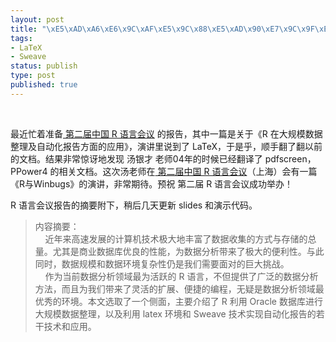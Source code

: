 ```yaml
--- 
layout: post
title: "\xE5\xAD\xA6\xE6\x9C\xAF\xE5\x9C\x88\xE5\xAD\x90\xE7\x9C\x9F\xE7\x9A\x84\xE5\xBE\x88\xE5\xB0\x8F"
tags: 
- LaTeX
- Sweave
status: publish
type: post
published: true
---
```

<p>&nbsp;</p>
<p>最近忙着准备<a href="http://cos.name/user/useR-2009/"> 第二届中国 R 语言会议</a> 的报告，其中一篇是关于《R 在大规模数据整理及自动化报告方面的应用》，演讲里说到了 LaTeX，于是乎，顺手翻了翻以前的文档。结果非常惊讶地发现 汤银才 老师04年的时候已经翻译了 pdfscreen，PPower4 的相关文档。这次汤老师在<a href="http://cos.name/user/useR-2009/"> 第二届中国 R 语言会议</a>（上海）会有一篇《R与Winbugs》的演讲，非常期待。预祝 第二届 R 语言会议成功举办！</p>
<p>R 语言会议报告的摘要附下，稍后几天更新 slides 和演示代码。</p>
<blockquote>
<p>内容摘要：<br />
&nbsp;&nbsp;&nbsp; 近年来高速发展的计算机技术极大地丰富了数据收集的方式与存储的总量。尤其是商业数据库优良的性能，为数据分析带来了极大的便利性。与此同时，数据规模和数据环境复杂性仍是我们需要面对的巨大挑战。<br />
&nbsp;&nbsp;&nbsp; 作为当前数据分析领域最为活跃的 R 语言，不但提供了广泛的数据分析方法，而且为我们带来了灵活的扩展、便捷的编程，无疑是数据分析领域最优秀的环境。本文选取了一个侧面，主要介绍了 R 利用 Oracle 数据库进行大规模数据整理，以及利用 latex 环境和 Sweave 技术实现自动化报告的若干技术和应用。</p>
</blockquote>
